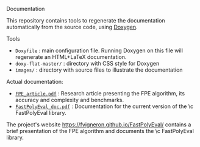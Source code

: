 Documentation

This repository contains tools to regenerate the documentation automatically from the source code, using [Doxygen](https://doxygen.nl).

Tools

  - `Doxyfile`             : main configuration file.
                         Running Doxygen on this file will regenerate an HTML+LaTeX documentation.
  - `doxy-flat-master/`    : directory with CSS style for Doxygen
  - `images/`              : directory with source files to illustrate the documentation

Actual documentation:

  - [`FPE_article.pdf`](https://github.com/fvigneron/FastPolyEval/blob/46a58ef3e6414b2d7fcb0541de914b77ba3cfe4f/documentation/FPE_article.pdf) : Research article presenting the FPE algorithm, its accuracy and complexity and benchmarks.
  - [`FastPolyEval_doc.pdf`](https://github.com/fvigneron/FastPolyEval/blob/46a58ef3e6414b2d7fcb0541de914b77ba3cfe4f/documentation/FastPolyEval_doc.pdf) : Documentation for the current version of the \c FastPolyEval library.

The project's website https://fvigneron.github.io/FastPolyEval/ contains a brief presentation of the FPE algorithm and documents the \c FastPolyEval library.

